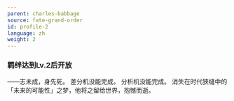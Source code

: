 ```yaml
---
parent: charles-babbage
source: fate-grand-order
id: profile-2
language: zh
weight: 2
---
```


### 羁绊达到Lv.2后开放

——志未成，身先死。
差分机没能完成。
分析机没能完成。
消失在时代狭缝中的「未来的可能性」之梦，他将之留给世界，抱憾而逝。
